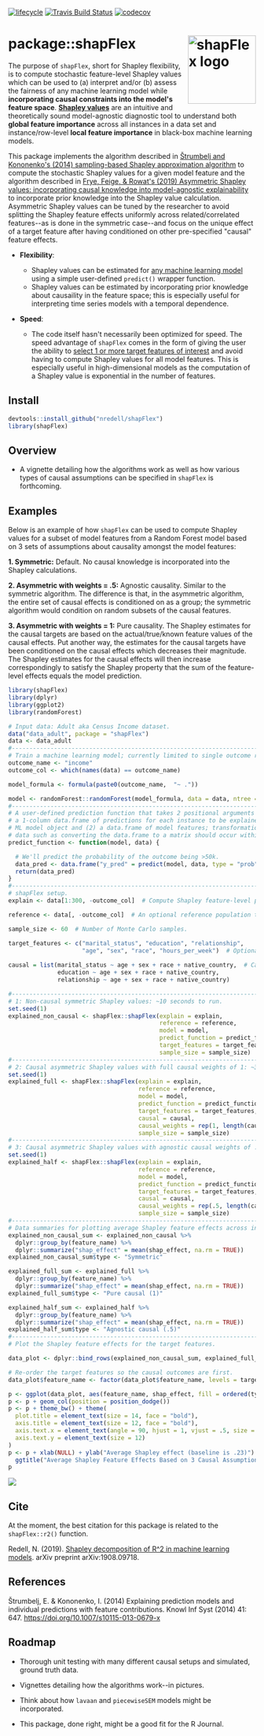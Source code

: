 [![lifecycle](https://img.shields.io/badge/lifecycle-experimental-orange.svg)](https://www.tidyverse.org/lifecycle/#experimental)
[![Travis Build Status](https://travis-ci.org/nredell/shapFlex.svg?branch=master)](https://travis-ci.org/nredell/shapFlex)
[![codecov](https://codecov.io/github/nredell/shapFlex/branch/master/graphs/badge.svg)](https://codecov.io/github/nredell/shapFlex)

                                                                               
# package::shapFlex <img src="./tools/shapFlex_logo.png" alt="shapFlex logo" align="right" height="138.5" style="display: inline-block;">

The purpose of `shapFlex`, short for Shapley flexibility, is to compute stochastic feature-level Shapley values which 
can be used to (a) interpret and/or (b) assess the fairness of any machine learning model while 
**incorporating causal constraints into the model's feature space**. **[Shapley values](https://christophm.github.io/interpretable-ml-book/shapley.html)** 
are an intuitive and theoretically sound model-agnostic diagnostic tool to understand both **global feature importance** across all instances in a data set 
and instance/row-level **local feature importance** in black-box machine learning models.

This package implements the algorithm described in 
[Štrumbelj and Kononenko's (2014) sampling-based Shapley approximation algorithm](https://link.springer.com/article/10.1007%2Fs10115-013-0679-x) 
to compute the stochastic Shapley values for a given model feature and the algorithm described in 
[Frye, Feige, & Rowat's (2019) Asymmetric Shapley values: incorporating causal knowledge into model-agnostic explainability](https://arxiv.org/pdf/1910.06358.pdf) 
to incorporate prior knowledge into the Shapley value calculation. Asymmetric Shapley values can be tuned by the researcher to avoid splitting 
the Shapley feature effects uniformly across related/correlated features--as is done in the symmetric case--and focus on the unique effect of a target 
feature after having conditioned on other pre-specified "causal" feature effects.

* **Flexibility**: 
    + Shapley values can be estimated for <u>any machine learning model</u> using a simple user-defined 
    `predict()` wrapper function.
    + Shapley values can be estimated by incorporating prior knowledge about causaility in the feature space; this is especially 
    useful for interpreting time series models with a temporal dependence.

* **Speed**:
    + The code itself hasn't necessarily been optimized for speed. The speed advantage of `shapFlex` comes in the form of giving the user the ability 
 to <u>select 1 or more target features of interest</u> and avoid having to compute Shapley values for all model features. This is especially 
 useful in high-dimensional models as the computation of a Shapley value is exponential in the number of features.
   
## Install
   
``` r
devtools::install_github("nredell/shapFlex")
library(shapFlex)
```

## Overview

* A vignette detailing how the algorithms work as well as how various types of causal assumptions can be 
specified in `shapFlex` is forthcoming.

## Examples

Below is an example of how `shapFlex` can be used to compute Shapley values for a subset of model 
features from a Random Forest model based on 3 sets of assumptions about causality amongst the model features:

**1. Symmetric:** Default. No causal knowledge is incorporated into the Shapley calculations.

**2. Asymmetric with weights = .5:** Agnostic causality. Similar to the symmetric algorithm. The difference is 
that, in the asymmetric algorithm, the entire set of causal effects is conditioned on as a group; the 
symmetric algorithm would condition on random subsets of the causal features.

**3. Asymmetric with weights = 1:** Pure causality. The Shapley estimates for the causal targets are 
based on the actual/true/known feature values of the causal effects. Put another way, the estimates for 
the causal targets have been conditioned on the causal effects which decreases their magnitude. 
The Shapley estimates for the causal effects will then increase correspondingly to satisfy the Shapley property 
that the sum of the feature-level effects equals the model prediction.

``` r
library(shapFlex)
library(dplyr)
library(ggplot2)
library(randomForest)

# Input data: Adult aka Census Income dataset.
data("data_adult", package = "shapFlex")
data <- data_adult
#------------------------------------------------------------------------------
# Train a machine learning model; currently limited to single outcome regression and binary classification.
outcome_name <- "income"
outcome_col <- which(names(data) == outcome_name)

model_formula <- formula(paste0(outcome_name,  "~ ."))

model <- randomForest::randomForest(model_formula, data = data, ntree = 300)
#------------------------------------------------------------------------------
# A user-defined prediction function that takes 2 positional arguments and returns
# a 1-column data.frame of predictions for each instance to be explained: (1) A trained
# ML model object and (2) a data.frame of model features; transformations of the input
# data such as converting the data.frame to a matrix should occur within this wrapper.
predict_function <- function(model, data) {

  # We'll predict the probability of the outcome being >50k.
  data_pred <- data.frame("y_pred" = predict(model, data, type = "prob")[, 2])
  return(data_pred)
}
#------------------------------------------------------------------------------
# shapFlex setup.
explain <- data[1:300, -outcome_col]  # Compute Shapley feature-level predictions for 300 instaces.

reference <- data[, -outcome_col]  # An optional reference population to compute the baseline prediction.

sample_size <- 60  # Number of Monte Carlo samples.

target_features <- c("marital_status", "education", "relationship",
                     "age", "sex", "race", "hours_per_week")  # Optional: A subset of features.
                     
causal = list(marital_status ~ age + sex + race + native_country,  # Causal specifications.
              education ~ age + sex + race + native_country,
              relationship ~ age + sex + race + native_country)

#------------------------------------------------------------------------------
# 1: Non-causal symmetric Shapley values: ~10 seconds to run.
set.seed(1)
explained_non_causal <- shapFlex::shapFlex(explain = explain,
                                           reference = reference,
                                           model = model,
                                           predict_function = predict_function,
                                           target_features = target_features,
                                           sample_size = sample_size)
#------------------------------------------------------------------------------
# 2: Causal asymmetric Shapley values with full causal weights of 1: ~36 seconds to run.
set.seed(1)
explained_full <- shapFlex::shapFlex(explain = explain,
                                     reference = reference,
                                     model = model,
                                     predict_function = predict_function,
                                     target_features = target_features,
                                     causal = causal,
                                     causal_weights = rep(1, length(causal)),  # Pure causal weights
                                     sample_size = sample_size)
#------------------------------------------------------------------------------
# 3: Causal asymmetric Shapley values with agnostic causal weights of .5: ~36 seconds to run.
set.seed(1)
explained_half <- shapFlex::shapFlex(explain = explain,
                                     reference = reference,
                                     model = model,
                                     predict_function = predict_function,
                                     target_features = target_features,
                                     causal = causal,
                                     causal_weights = rep(.5, length(causal)),  # Approximates symmetric calc.
                                     sample_size = sample_size)
#------------------------------------------------------------------------------
# Data summaries for plotting average Shapley feature effects across instances.
explained_non_causal_sum <- explained_non_causal %>%
  dplyr::group_by(feature_name) %>%
  dplyr::summarize("shap_effect" = mean(shap_effect, na.rm = TRUE))
explained_non_causal_sum$type <- "Symmetric"

explained_full_sum <- explained_full %>%
  dplyr::group_by(feature_name) %>%
  dplyr::summarize("shap_effect" = mean(shap_effect, na.rm = TRUE))
explained_full_sum$type <- "Pure causal (1)"

explained_half_sum <- explained_half %>%
  dplyr::group_by(feature_name) %>%
  dplyr::summarize("shap_effect" = mean(shap_effect, na.rm = TRUE))
explained_half_sum$type <- "Agnostic causal (.5)"
#------------------------------------------------------------------------------
# Plot the Shapley feature effects for the target features.

data_plot <- dplyr::bind_rows(explained_non_causal_sum, explained_full_sum, explained_half_sum)

# Re-order the target features so the causal outcomes are first.
data_plot$feature_name <- factor(data_plot$feature_name, levels = target_features, ordered = TRUE)

p <- ggplot(data_plot, aes(feature_name, shap_effect, fill = ordered(type)))
p <- p + geom_col(position = position_dodge())
p <- p + theme_bw() + theme(
  plot.title = element_text(size = 14, face = "bold"),
  axis.title = element_text(size = 12, face = "bold"),
  axis.text.x = element_text(angle = 90, hjust = 1, vjust = .5, size = 12),
  axis.text.y = element_text(size = 12)
)
p <- p + xlab(NULL) + ylab("Average Shapley effect (baseline is .23)") + labs(fill = "Algorithm") +
  ggtitle("Average Shapley Feature Effects Based on 3 Causal Assumptions")
p
```
![](./tools/shap_avg_feature_effects.png)

## Cite

At the moment, the best citation for this package is related to the `shapFlex::r2()` function.

Redell, N. (2019). [Shapley decomposition of R^2 in machine learning models](https://arxiv.org/abs/1908.09718). arXiv preprint arXiv:1908.09718.

## References

Štrumbelj, E. & Kononenko, I. (2014) Explaining prediction models and individual predictions with feature contributions. Knowl Inf Syst (2014) 41: 647. https://doi.org/10.1007/s10115-013-0679-x

## Roadmap

* Thorough unit testing with many different causal setups and simulated, ground truth data.

* Vignettes detailing how the algorithms work--in pictures.

* Think about how `lavaan` and `piecewiseSEM` models might be incorporated.

* This package, done right, might be a good fit for the R Journal.
